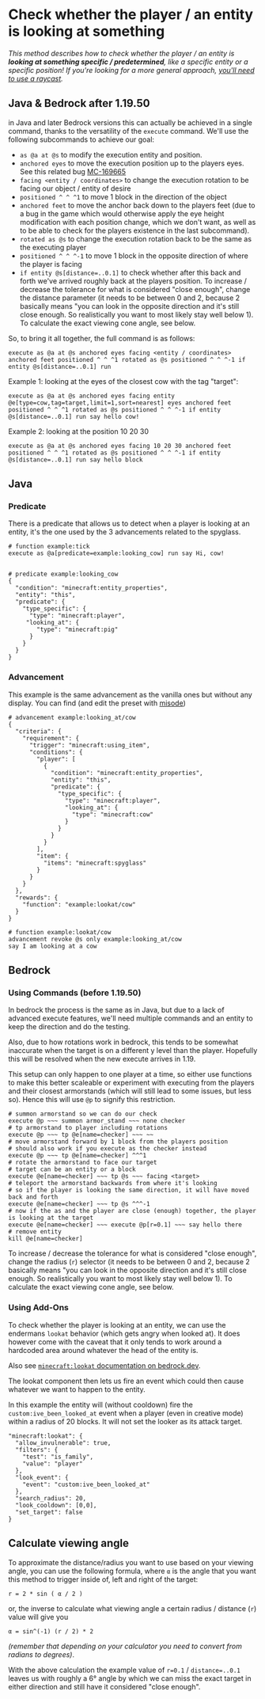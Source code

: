 # Check whether the player / an entity is looking at something

_This method describes how to check whether the player / an entity is **looking at something specific / predetermined**, like a specific entity or a specific position! If you're looking for a more general approach, [you'll need to use a raycast](/wiki/questions/raycast)._

## Java & Bedrock after 1.19.50

in Java and later Bedrock versions this can actually be achieved in a single command, thanks to the versatility of the `execute` command. We'll use the following subcommands to achieve our goal:

- `as @a at @s` to modify the execution entity and position.  
- `anchored eyes` to move the execution position up to the players eyes. See this related bug [MC-169665](https://bugs.mojang.com/browse/MC-169665)
- `facing <entity / coordinates>` to change the execution rotation to be facing our object / entity of desire  
- `positioned ^ ^ ^1` to move 1 block in the direction of the object  
- `anchored feet` to move the anchor back down to the players feet (due to a bug in the game which would otherwise apply the eye height modification with each position change, which we don't want, as well as to be able to check for the players existence in the last subcommand).
- `rotated as @s` to change the execution rotation back to be the same as the executing player
- `positioned ^ ^ ^-1` to move 1 block in the opposite direction of where the player is facing
- `if entity @s[distance=..0.1]` to check whether after this back and forth we've arrived roughly back at the players position. To increase / decrease the tolerance for what is considered "close enough", change the distance parameter (it needs to be between 0 and 2, because 2 basically means "you can look in the opposite direction and it's still close enough. So realistically you want to most likely stay well below 1). To calculate the exact viewing cone angle, see below.

So, to bring it all together, the full command is as follows:

    execute as @a at @s anchored eyes facing <entity / coordinates> anchored feet positioned ^ ^ ^1 rotated as @s positioned ^ ^ ^-1 if entity @s[distance=..0.1] run

Example 1: looking at the eyes of the closest cow with the tag "target":

    execute as @a at @s anchored eyes facing entity @e[type=cow,tag=target,limit=1,sort=nearest] eyes anchored feet positioned ^ ^ ^1 rotated as @s positioned ^ ^ ^-1 if entity @s[distance=..0.1] run say hello cow!

Example 2: looking at the position 10 20 30

    execute as @a at @s anchored eyes facing 10 20 30 anchored feet positioned ^ ^ ^1 rotated as @s positioned ^ ^ ^-1 if entity @s[distance=..0.1] run say hello block

## Java

### Predicate
There is a predicate that allows us to detect when a player is looking at an entity, it's the one used by the 3 advancements related to the spyglass.

    # function example:tick
    execute as @a[predicate=example:looking_cow] run say Hi, cow!
    

    # predicate example:looking_cow
    {
      "condition": "minecraft:entity_properties",
      "entity": "this",
      "predicate": {
        "type_specific": {
          "type": "minecraft:player",
         "looking_at": {
            "type": "minecraft:pig"
          }
        }
      }
    }

### Advancement
This example is the same advancement as the vanilla ones but without any display.
You can find (and edit the preset with [misode](https://misode.github.io/advancement/?version=1.20.5&preset=adventure/spyglass_at_ghast))

    # advancement example:looking_at/cow
    {
      "criteria": {
        "requirement": {
          "trigger": "minecraft:using_item",
          "conditions": {
            "player": [
              {
                "condition": "minecraft:entity_properties",
                "entity": "this",
                "predicate": {
                  "type_specific": {
                    "type": "minecraft:player",
                    "looking_at": {
                      "type": "minecraft:cow"
                    }
                  }
                }
              }
            ],
            "item": {
              "items": "minecraft:spyglass"
            }
          }
        }
      },
      "rewards": {
        "function": "example:lookat/cow"
      }
    }

    # function example:lookat/cow
    advancement revoke @s only example:looking_at/cow
    say I am looking at a cow

## Bedrock

### Using Commands (before 1.19.50)

In bedrock the process is the same as in Java, but due to a lack of advanced execute features, we'll need multiple commands and an entity to keep the direction and do the testing.

Also, due to how rotations work in bedrock, this tends to be somewhat inaccurate when the target is on a different y level than the player. Hopefully this will be resolved when the new execute arrives in 1.19.

This setup can only happen to one player at a time, so either use functions to make this better scaleable or experiment with executing from the players and their closest armorstands (which will still lead to some issues, but less so). Hence this will use `@p` to signify this restriction.


    # summon armorstand so we can do our check
    execute @p ~~~ summon armor_stand ~~~ none checker
    # tp armorstand to player including rotations
    execute @p ~~~ tp @e[name=checker] ~~~ ~~
    # move armorstand forward by 1 block from the players position
    # should also work if you execute as the checker instead
    execute @p ~~~ tp @e[name=checker] ^^^1
    # rotate the armorstand to face our target
    # target can be an entity or a block
    execute @e[name=checker] ~~~ tp @s ~~~ facing <target>
    # teleport the armorstand backwards from where it's looking
    # so if the player is looking the same direction, it will have moved back and forth 
    execute @e[name=checker] ~~~ tp @s ^^^-1
    # now if the as and the player are close (enough) together, the player is looking at the target
    execute @e[name=checker] ~~~ execute @p[r=0.1] ~~~ say hello there
    # remove entity
    kill @e[name=checker]

To increase / decrease the tolerance for what is considered "close enough", change the radius (`r`) selector (it needs to be between 0 and 2, because 2 basically means "you can look in the opposite direction and it's still close enough. So realistically you want to most likely stay well below 1). To calculate the exact viewing cone angle, see below.

### Using Add-Ons

To check whether the player is looking at an entity, we can use the endermans `lookat` behavior (which gets angry when looked at). It does however come with the caveat that it only tends to work around a hardcoded area around whatever the head of the entity is.

Also see [`minecraft:lookat` documentation on bedrock.dev](https://bedrock.dev/docs/stable/Entities#minecraft%3Alookat).

The lookat component then lets us fire an event which could then cause whatever we want to happen to the entity.

In this example the entity will (without cooldown) fire the `custom:ive_been_looked_at` event when a player (even in creative mode) within a radius of 20 blocks. It will not set the looker as its attack target.

    "minecraft:lookat": {
      "allow_invulnerable": true,
      "filters": {
        "test": "is_family",
        "value": "player"
      },
      "look_event": {
        "event": "custom:ive_been_looked_at"
      },
      "search_radius": 20,
      "look_cooldown": [0,0],
      "set_target": false
    }


## Calculate viewing angle

To approximate the distance/radius you want to use based on your viewing angle, you can use the following formula, where `α` is the angle that you want this method to trigger inside of, left and right of the target:

    r = 2 * sin ( α / 2 )

or, the inverse to calculate what viewing angle a certain radius / distance (`r`) value will give you

    α = sin^(-1) (r / 2) * 2

_(remember that depending on your calculator you need to convert from radians to degrees)_.

With the above calculation the example value of `r=0.1` / `distance=..0.1` leaves us with roughly a 6° angle by which we can miss the exact target in either direction and still have it considered "close enough".
